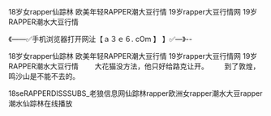 18岁女rapper仙踪林
欧美年轻RAPPER潮大豆行情
19岁rapper大豆行情网
19岁RAPPER潮水大豆行情


《——✅手机浏览器打开网沚【ａ３ｅ６. cOm 】 】✅—》--

18岁女rapper仙踪林
欧美年轻RAPPER潮大豆行情
19岁rapper大豆行情网
19岁RAPPER潮水大豆行情
　　大花猫没方法，他只好给路克让开。
　　到了敦煌，鸣沙山是不能不去的。





18seRAPPERDISSSUBS_老狼信息网仙踪林rapper欧洲女rapper潮水大豆rapper潮水仙踪林在线播放
